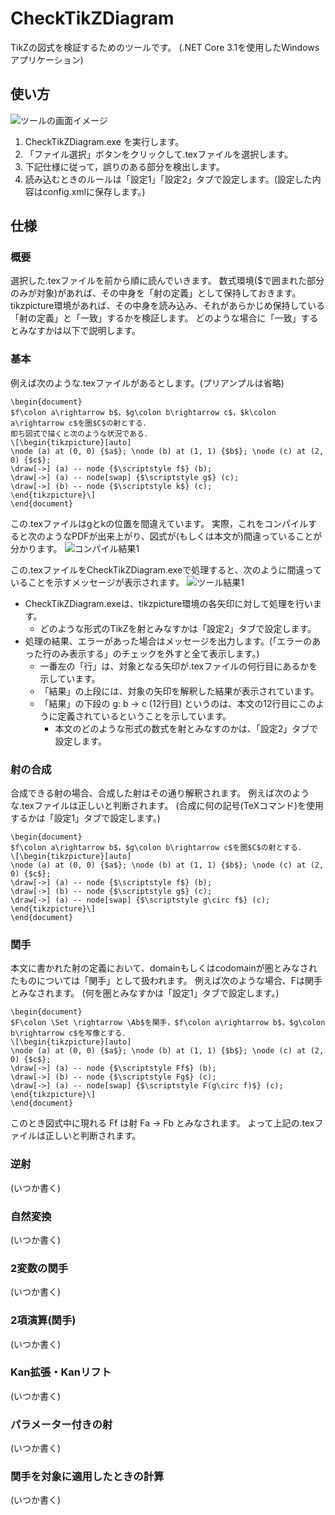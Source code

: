 # CheckTikZDiagram
TikZの図式を検証するためのツールです。
(.NET Core 3.1を使用したWindowsアプリケーション)

## 使い方
![ツールの画面イメージ](http://alg-d.com/CheckTikZDiagram00.png)

1. CheckTikZDiagram.exe を実行します。
2. 「ファイル選択」ボタンをクリックして.texファイルを選択します。
3. 下記仕様に従って，誤りのある部分を検出します。
4. 読み込むときのルールは「設定1」「設定2」タブで設定します。(設定した内容はconfig.xmlに保存します。)

## 仕様
### 概要
選択した.texファイルを前から順に読んでいきます。
数式環境($で囲まれた部分のみが対象)があれば、その中身を「射の定義」として保持しておきます。
tikzpicture環境があれば、その中身を読み込み、それがあらかじめ保持している「射の定義」と「一致」するかを検証します。
どのような場合に「一致」するとみなすかは以下で説明します。

### 基本
例えば次のような.texファイルがあるとします。(プリアンプルは省略)
```
\begin{document}
$f\colon a\rightarrow b$，$g\colon b\rightarrow c$，$k\colon a\rightarrow c$を圏$C$の射とする．
即ち図式で描くと次のような状況である．
\[\begin{tikzpicture}[auto]
\node (a) at (0, 0) {$a$}; \node (b) at (1, 1) {$b$}; \node (c) at (2, 0) {$c$};
\draw[->] (a) -- node {$\scriptstyle f$} (b);
\draw[->] (a) -- node[swap] {$\scriptstyle g$} (c);
\draw[->] (b) -- node {$\scriptstyle k$} (c);
\end{tikzpicture}\]
\end{document}
```
この.texファイルはgとkの位置を間違えています。
実際，これをコンパイルすると次のようなPDFが出来上がり、図式が(もしくは本文が)間違っていることが分かります。
![コンパイル結果1](http://alg-d.com/CheckTikZDiagram01.png)

この.texファイルをCheckTikZDiagram.exeで処理すると、次のように間違っていることを示すメッセージが表示されます。
![ツール結果1](http://alg-d.com/CheckTikZDiagram02.png)

- CheckTikZDiagram.exeは、tikzpicture環境の各矢印に対して処理を行います。
    - どのような形式のTikZを射とみなすかは「設定2」タブで設定します。
- 処理の結果、エラーがあった場合はメッセージを出力します。(「エラーのあった行のみ表示する」のチェックを外すと全て表示します。)
    - 一番左の「行」は、対象となる矢印が.texファイルの何行目にあるかを示しています。
    - 「結果」の上段には、対象の矢印を解釈した結果が表示されています。
    - 「結果」の下段の g: b → c (12行目) というのは、本文の12行目にこのように定義されているということを示しています。
        - 本文のどのような形式の数式を射とみなすのかは、「設定2」タブで設定します。

### 射の合成
合成できる射の場合、合成した射はその通り解釈されます。
例えば次のような.texファイルは正しいと判断されます。
(合成に何の記号(TeXコマンド)を使用するかは「設定1」タブで設定します。)
```
\begin{document}
$f\colon a\rightarrow b$，$g\colon b\rightarrow c$を圏$C$の射とする．
\[\begin{tikzpicture}[auto]
\node (a) at (0, 0) {$a$}; \node (b) at (1, 1) {$b$}; \node (c) at (2, 0) {$c$};
\draw[->] (a) -- node {$\scriptstyle f$} (b);
\draw[->] (b) -- node {$\scriptstyle g$} (c);
\draw[->] (a) -- node[swap] {$\scriptstyle g\circ f$} (c);
\end{tikzpicture}\]
\end{document}
```

### 関手
本文に書かれた射の定義において、domainもしくはcodomainが圏とみなされたものについては「関手」として扱われます。
例えば次のような場合、Fは関手とみなされます。
(何を圏とみなすかは「設定1」タブで設定します。)
```
\begin{document}
$F\colon \Set \rightarrow \Ab$を関手，$f\colon a\rightarrow b$，$g\colon b\rightarrow c$を写像とする．
\[\begin{tikzpicture}[auto]
\node (a) at (0, 0) {$a$}; \node (b) at (1, 1) {$b$}; \node (c) at (2, 0) {$c$};
\draw[->] (a) -- node {$\scriptstyle Ff$} (b);
\draw[->] (b) -- node {$\scriptstyle Fg$} (c);
\draw[->] (a) -- node[swap] {$\scriptstyle F(g\circ f)$} (c);
\end{tikzpicture}\]
\end{document}
```
このとき図式中に現れる Ff は射 Fa → Fb とみなされます。
よって上記の.texファイルは正しいと判断されます。

### 逆射
(いつか書く)

### 自然変換
(いつか書く)

### 2変数の関手
(いつか書く)

### 2項演算(関手)
(いつか書く)

### Kan拡張・Kanリフト
(いつか書く)

### パラメーター付きの射
(いつか書く)

### 関手を対象に適用したときの計算
(いつか書く)
